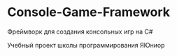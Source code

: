# Console-Game-Framework

Фреймворк для создания консольных игр на C#

Учебный проект школы программирования ЯЮниор

